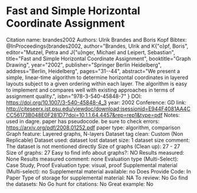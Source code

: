 # Fast and Simple Horizontal Coordinate Assignment

Citation name: brandes2002
Authors: Ulrik Brandes and Boris Kopf
Bibtex: @InProceedings{brandes2002,
author="Brandes, Ulrik
and K{\"o}pf, Boris",
editor="Mutzel, Petra
and J{\"u}nger, Michael
and Leipert, Sebastian",
title="Fast and Simple Horizontal Coordinate Assignment",
booktitle="Graph Drawing",
year="2002",
publisher="Springer Berlin Heidelberg",
address="Berlin, Heidelberg",
pages="31--44",
abstract="We present a simple, linear-time algorithm to determine horizontal coordinates in layered layouts subject to a given ordering within each layer. The algorithm is easy to implement and compares well with existing approaches in terms of assignment quality.",
isbn="978-3-540-45848-7"
}
DOI: https://doi.org/10.1007/3-540-45848-4_3
year: 2002
Conference: GD
link: http://citeseerx.ist.psu.edu/viewdoc/download;jsessionid=E944F4081AA4CCC56173B048E0F281D7?doi=10.1.1.64.4457&rep=rep1&type=pdf
Notes: used in dagre. paper has pseudocode.
be sure to check errors:
https://arxiv.org/pdf/2008.01252.pdf
paper type: algorithm, comparison
Graph feature: Layered graphs, N-layers
Dataset tag clean: Custom (Non Replicable)
Dataset used: dataset lost
dataset size: 1
dataset size comment: The dataset is not mentioned directly
Size of graphs (Clean up): 27 - 27
Size of graphs: 27
Easy to find info about graphs?: NO
Results measured: None
Results measured comment: none
Evaluation type (Multi-Select): Case Study, Proof
Evaluation type: visual, proof
Supplemental material (Multi-select): no
Supplemental material available: no
Does Provide Code: In Paper
Type of storage for supplemental material: NA
To review: No
Go find the datasets: No
Go hunt for citations: No
Great example: No